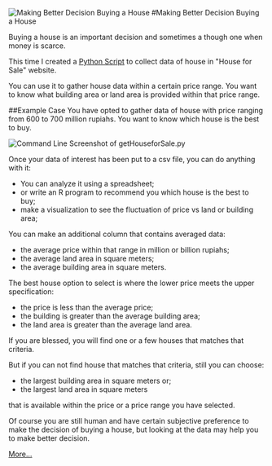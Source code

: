 ![Making Better Decision Buying a House](https://media.licdn.com/mpr/mpr/jc/AAEAAQAAAAAAAAaSAAAAJGZhNWI4N2U0LWNkOGItNDJjOS1hMGJiLWQyODc2ZGQxYThkNw.jpg)
#Making Better Decision Buying a House

Buying a house is an important decision and sometimes a though one when money is scarce.

This time I created a [Python Script](https://github.com/jansenicus/python-scripts/blob/master/HOUSE/getHouseforSale.py) to collect data of house in "House for Sale" website.

You can use it to gather house data within a certain price range.
You want to know what building area or land area is provided within that price range.

##Example Case
You have opted to gather data of house with price ranging from 600 to 700 million rupiahs.
You want to know which house is the best to buy.


![Command Line Screenshot of getHouseforSale.py](https://github.com/jansenicus/python-scripts/blob/master/HOUSE/houseforsale.png)


Once your data of interest has been put to a csv file, you can do anything with it:

* You can analyze it using a spreadsheet;
* or write an R program to recommend you which house is the best to buy;
* make a visualization to see the fluctuation of price vs land or building area;

You can make an additional column that contains averaged data:

* the average price within that range in million or billion rupiahs;
* the average land area in square meters;
* the average building area in square meters.

The best house option to select is where the lower price meets the upper specification:

* the price is less than the average price;
* the building is greater than the average building area;
* the land area is greater than the average land area.

If you are blessed, you will find one or a few houses that matches that criteria.

But if you can not find house that matches that criteria, still you can choose:

* the largest building area in square meters or;
* the largest land area in square meters

that is available within the price or a price range you have selected.

Of course you are still human and have certain subjective preference to make the decision of buying a house, 
but looking at the data may help you to make better decision.

[More...](https://github.com/jansenicus/python-scripts/blob/master/HOUSE/depok.md)
